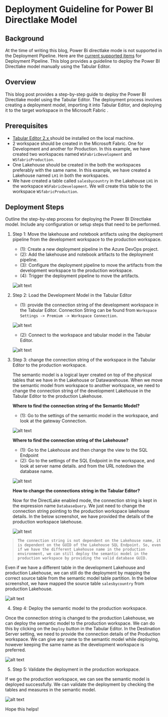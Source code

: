 # Deployment Guideline for Power BI Directlake Model

## Background
At the time of writing this blog, Power Bi directlake mode is not supported in the Deployment Pipeline. Here are the [current supported items](https://learn.microsoft.com/en-us/fabric/cicd/deployment-pipelines/intro-to-deployment-pipelines#supported-items) for Deployment Pipeline. This blog provides a guideline to deploy the Power BI Directlake model manually using the Tabular Editor.

## Overview
This blog post provides a step-by-step guide to deploy the Power BI Directlake model using the Tabular Editor. The deployment process involves creating a deployment model, importing it into Tabular Editor, and deploying it to the target workspace in the Microsoft Fabric .

## Prerequisites
- [Tabular Editor 2.x ](https://tabulareditor.github.io/TabularEditor/) should be installed on the local machine.
- 2 workspace should be created in the Microsoft Fabric. One for Development and another for Production. In this example, we have created two workspaces named `WSFabricDevelopment` and `WSfabricProduction`.
- One Lakehouse should be created in the both the workspaces preferably with the same name. In this example, we have created a Lakehouse named `LH1` in both the workspaces.
- We have created a table called `salesbycountry` in the Lakehouse `LH1` in the workspace `WSFabricDevelopment`. We will create this table to the workspace `WSfabricProduction`.




## Deployment Steps
Outline the step-by-step process for deploying the Power BI Directlake model. Include any configuration or setup steps that need to be performed.

1. Step 1: Move the lakehouse and notebook artifacts using the deployment pipeline from the development workspace to the production workspace.

    - (1): Create a new deployment pipeline in the Azure DevOps project.
    - (2): Add the lakehouse and notebook artifacts to the deployment pipeline.
    - (3): Configure the deployment pipeline to move the artifacts from the development workspace to the production workspace.
    - (4): Trigger the deployment pipeline to move the artifacts.

    ![alt text](https://github.com/Sam-Panda/FABRICation/blob/main/fabric-ci-cd/DirectlakeDeployment/.images/DeploymentPipeline_image.png)

2. Step 2: Load the Development Model in the Tabular Editor
    - (1): provide the connection string of the development workspace in the Tabular Editor. Connection String can be found from `Workspace Settings -> Premium -> Workspace Connection`.

    ![alt text](https://github.com/Sam-Panda/FABRICation/blob/main/fabric-ci-cd/DirectlakeDeployment/.images/Workspace_connection_image.png)
    - (2): Connect to the workspace and tabular model in the Tabular Editor.

    ![alt text](https://github.com/Sam-Panda/FABRICation/blob/main/fabric-ci-cd/DirectlakeDeployment/.images/TabularModelLoad_image.png)


3. Step 3: change the connection string of the workspace in the Tabular Editor to the production workspace.

    The semantic model is a logical layer created on top of the physical tables that we have in the Lakehouse or Datawarehouse. When we move the semantic model from workspace to another workspace, we need to change the connection string of the development Lakehouse in the Tabular Editor to the production Lakehouse.

    **Where to find the connection string of the Semantic Model?**
    - (1): Go to the settings of the semantic model in the workspace, and look at the gateway Connection.

    ![alt text](https://github.com/Sam-Panda/FABRICation/blob/main/fabric-ci-cd/DirectlakeDeployment/.images/Gateway_connection_image.png)

    **Where to find the connection string of the Lakehouse?**
    - (1): Go to the Lakehouse and then change the view to the SQL Endpoint
    - (2): Go to the settings of the SQL Endpoint in the workspace, and look at server name details. and from the URL notedown the database name.
    

    ![alt text](https://github.com/Sam-Panda/FABRICation/blob/main/fabric-ci-cd/DirectlakeDeployment/.images/server_deltails_image.png)
    
    **How to change the connections string in the Tabular Editor?**
    
    Now for the DirectLake enabled mode, the connection string is kept in the expression name `DatabaseQuery`. We just need to change the connection string pointing to the production workspace lakehouse details. In the below screenshot, we have provided the details of the production workspace lakehouse.

    ![alt text](https://github.com/Sam-Panda/FABRICation/blob/main/fabric-ci-cd/DirectlakeDeployment/.images/Production_connection_string_lakehouse_image.png)

>     The connection string is not dependent on the Lakehouse name, it is dependent on the GUID of the Lakehouse SQL Endpoint. So, even if we have the different Lakehouse name in the production environment, we can still deploy the semantic model in the production workspace by providing the valid database GUID.

Even if we have a different table in the development Lakehouse and production Lakehouse, we can still do the deployment by mapping the correct source table from the semantic model table partition.  In the below screenshot, we have mapped the source table `salesbycountry` from production Lakehouse.

![alt text](https://github.com/Sam-Panda/FABRICation/blob/main/fabric-ci-cd/DirectlakeDeployment/.images/table_selection_image.png)

4. Step 4: Deploy the semantic model to the production workspace.

Once the connection string is changed to the production Lakehouse, we can deploy the semantic model to the production workspace. We can do this by clicking on the `Deploy` button in the Tabular Editor. In the Destination Server setting, we need to provide the connection details of the Production workspace. We can give any name to the semantic model while deploying, however keeping the same name as the development workspace is preferred.

![alt text](https://github.com/Sam-Panda/FABRICation/blob/main/fabric-ci-cd/DirectlakeDeployment/.images/Model_production_deployment_image.png)

5. Step 5: Validate the deployment in the production workspace.

If we go the production workspace, we can see the semantic model is deployed successfully. We can validate the deployment by checking the tables and measures in the semantic model.

![alt text](https://github.com/Sam-Panda/FABRICation/blob/main/fabric-ci-cd/DirectlakeDeployment/.images/Deployment_successful_image.png)


Hope this helps! 

